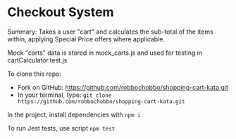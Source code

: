 # Checkout System

Summary: Takes a user "cart" and calculates the sub-total of the items within, applying Special Price offers where applicable. 

Mock "carts" data is stored in mock_carts.js and used for testing in cartCalculator.test.js 

To clone this repo:
- Fork on GitHub: https://github.com/robbochobbo/shopping-cart-kata.git
- In your terminal, type: ```git clone https://github.com/robbochobbo/shopping-cart-kata.git```

In the project, install dependencies with ```npm i```

To run Jest tests, use script  ```npm test```